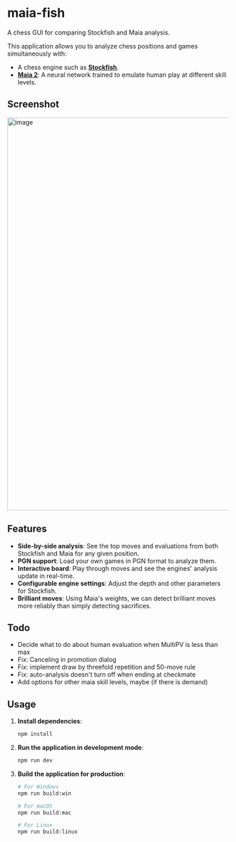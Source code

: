 # maia-fish

A chess GUI for comparing Stockfish and Maia analysis.

This application allows you to analyze chess positions and games simultaneously with:

- A chess engine such as [**Stockfish**](https://stockfishchess.org/).
- [**Maia 2**](https://maiachess.com/): A neural network trained to emulate human play at different skill levels.

## Screenshot

<img width="1010" height="893" alt="image" src="https://github.com/user-attachments/assets/a7993cfb-9064-49f0-a15e-d5f2a7498902" />

## Features

- **Side-by-side analysis**: See the top moves and evaluations from both Stockfish and Maia for any given position.
- **PGN support**: Load your own games in PGN format to analyze them.
- **Interactive board**: Play through moves and see the engines' analysis update in real-time.
- **Configurable engine settings**: Adjust the depth and other parameters for Stockfish.
- **Brilliant moves**: Using Maia's weights, we can detect brilliant moves more reliably than simply detecting sacrifices.

## Todo

- Decide what to do about human evaluation when MultiPV is less than max
- Fix: Canceling in promotion dialog
- Fix: implement draw by threefold repetition and 50-move rule
- Fix: auto-analysis doesn't turn off when ending at checkmate
- Add options for other maia skill levels, maybe (if there is demand)

## Usage

1.  **Install dependencies**:
    ```bash
    npm install
    ```
2.  **Run the application in development mode**:
    ```bash
    npm run dev
    ```
3.  **Build the application for production**:

    ```bash
    # For Windows
    npm run build:win

    # For macOS
    npm run build:mac

    # For Linux
    npm run build:linux
    ```
